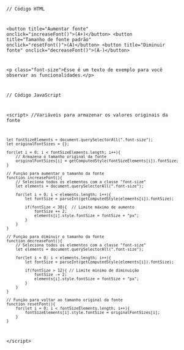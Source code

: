 
<Code language='html'>

// Código HTML

&lt;button title="Aumentar fonte" onclick="increaseFont()"&gt;(A+)&lt;/button&gt;
&lt;button title="Tamanho de fonte padrão" onclick="resetFont()"&gt;(A)&lt;/button&gt;
&lt;button title="Diminuir fonte" onclick="decreaseFont()"&gt;(A-)&lt;/button&gt;

&lt;p class="font-size"&gt;Esse é um texto de exemplo para você observar as funcionalidades.&lt;/p&gt;

// Código JavaScript

&lt;script&gt;
    //Variáveis para armazenar os valores originais da fonte

    let fontSizeElements = document.querySelectorAll(".font-size");
    let originalFontSizes = {};

    for(let i = 0; i < fontSizeElements.length; i++){
        // Armazena o tamanho original da fonte
        originalFontSizes[i] = getComputedStyle(fontSizeElements[i]).fontSize;
    }

    // Função para aumentar o tamanho da fonte
    function increaseFont(){
        // Seleciona todos os elementos com a classe "font-size"
        let elements = document.querySelectorAll(".font-size");

        for(let i = 0; i < elements.length; i++){
            let fontSize = parseInt(getComputedStyle(elements[i]).fontSize);

            if(fontSize < 30){  // Limite máximo de aumento
                fontSize += 2;
                elements[i].style.fontSize = fontSize + "px";
            }
        }
    }

    // Função para diminuir o tamanho da fonte
    function decreaseFont(){
        // Seleciona todos os elementos com a classe "font-size"
        let elements = document.querySelectorAll(".font-size");

        for(let i = 0; i < elements.length; i++){
            let fontSize = parseInt(getComputedStyle(elements[i]).fontSize);

            if(fontSize > 12){ // Limite mínimo de diminuição
                fontSize -= 2;
                elements[i].style.fontSize = fontSize + "px";
            }
        }
    }

    // Função para voltar ao tamanho original da fonte
    function resetFont(){
        for(let i = 0; i < fontSizeElements.length; i++){
            fontSizeElements[i].style.fontSize = originalFontSizes[i];
        }
    }
&lt;/script&gt;
</Code>
